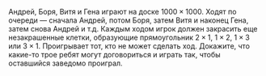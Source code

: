 Андрей, Боря, Витя и Гена играют на доске $1000\times 1000$. Ходят по очереди — сначала Андрей, потом Боря, затем Витя и наконец Гена, затем снова Андрей и т.д. Каждым ходом игрок должен закрасить еще незакрашенные клетки, образующие прямоугольник $2\times 1$,
$1\times 2$, $1\times 3$ или $3\times 1$. Проигрывает тот, кто не может сделать ход. Докажите, что какие-то трое ребят могут договориться и играть так, чтобы оставшийся заведомо проиграл.